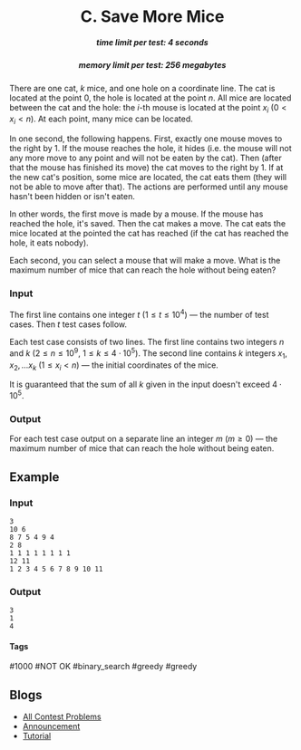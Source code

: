 <h1 style='text-align: center;'> C. Save More Mice</h1>

<h5 style='text-align: center;'>time limit per test: 4 seconds</h5>
<h5 style='text-align: center;'>memory limit per test: 256 megabytes</h5>

There are one cat, $k$ mice, and one hole on a coordinate line. The cat is located at the point $0$, the hole is located at the point $n$. All mice are located between the cat and the hole: the $i$-th mouse is located at the point $x_i$ ($0 < x_i < n$). At each point, many mice can be located.

In one second, the following happens. First, exactly one mouse moves to the right by $1$. If the mouse reaches the hole, it hides (i.e. the mouse will not any more move to any point and will not be eaten by the cat). Then (after that the mouse has finished its move) the cat moves to the right by $1$. If at the new cat's position, some mice are located, the cat eats them (they will not be able to move after that). The actions are performed until any mouse hasn't been hidden or isn't eaten.

In other words, the first move is made by a mouse. If the mouse has reached the hole, it's saved. Then the cat makes a move. The cat eats the mice located at the pointed the cat has reached (if the cat has reached the hole, it eats nobody).

Each second, you can select a mouse that will make a move. What is the maximum number of mice that can reach the hole without being eaten?

### Input

The first line contains one integer $t$ ($1 \le t \le 10^4$) — the number of test cases. Then $t$ test cases follow.

Each test case consists of two lines. The first line contains two integers $n$ and $k$ ($2 \le n \le 10^9$, $1 \le k \le 4 \cdot 10^5$). The second line contains $k$ integers $x_1, x_2, \dots x_k$ ($1 \le x_i < n$) — the initial coordinates of the mice.

It is guaranteed that the sum of all $k$ given in the input doesn't exceed $4 \cdot 10^5$.

### Output

For each test case output on a separate line an integer $m$ ($m \ge 0$) — the maximum number of mice that can reach the hole without being eaten.

## Example

### Input


```text
3
10 6
8 7 5 4 9 4
2 8
1 1 1 1 1 1 1 1
12 11
1 2 3 4 5 6 7 8 9 10 11
```
### Output


```text
3
1
4
```


#### Tags 

#1000 #NOT OK #binary_search #greedy #greedy 

## Blogs
- [All Contest Problems](../Codeforces_Round_748_(Div._3).md)
- [Announcement](../blogs/Announcement.md)
- [Tutorial](../blogs/Tutorial.md)
